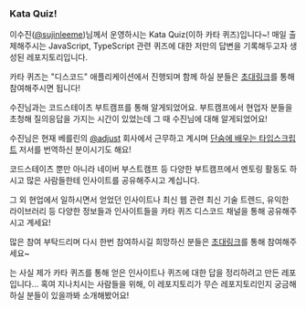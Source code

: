 ### Kata Quiz!

이수진([@sujinleeme](https://github.com/sujinleeme))님께서 운영하시는 Kata Quiz(이하 카타 퀴즈)입니다~! 매일 출제해주시는 JavaScript, TypeScript 관련 퀴즈에 대한 저만의 답변을 기록해두고자 생성된 레포지토리입니다.

카타 퀴즈는 "디스코드" 애플리케이션에서 진행되며 함께 하실 분들은 [초대링크](https://discord.gg/S75dGJfH)를 통해 참여해주시면 됩니다!

수진님과는 코드스테이츠 부트캠프를 통해 알게되었어요. 부트캠프에서 현업자 분들을 초청해 질의응답을 가지는 시간이 있었는데 그 때 수진님에 대해 알게되었어요!

수진님은 현재 베를린의 [@adjust](https://github.com/adjust) 회사에서 근무하고 계시며 [단숨에 배우는 타입스크립트](https://www.yes24.com/Product/Goods/102416447) 저서를 번역하신 분이시기도 해요!

코드스테이츠 뿐만 아니라 네이버 부스트캠프 등 다양한 부트캠프에서 멘토링 활동도 하시고 많은 사람들한테 인사이트를 공유해주시고 계십니다.

그 외 현업에서 일하시면서 얻었던 인사이트나 최신 웹 관련 최신 기술 트렌드, 유익한 라이브러리 등 다양한 정보들과 인사이트들을 카타 퀴즈 디스코드 채널을 통해 공유해주시고 계세요!

많은 참여 부탁드리며 다시 한번 참여하시길 희망하신 분들은 [초대링크](https://discord.gg/S75dGJfH)를 통해 참여해주세요~

는 사실 제가 카타 퀴즈를 통해 얻은 인사이트나 퀴즈에 대한 답을 정리하려고 만든 레포입니다... 혹여 지나치시는 사람들을 위해, 이 레포지토리가 무슨 레포지토리인지 궁금해 하실 분들이 있을까봐 소개해봤어요!
